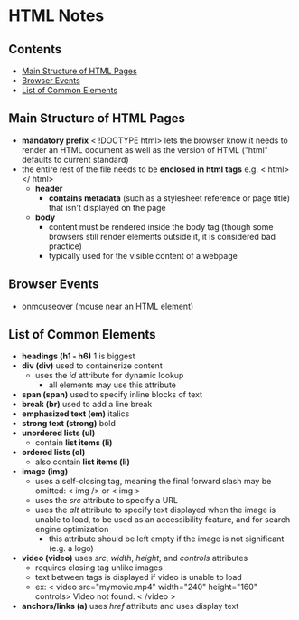 # HTML Notes

## Contents
<!-- no toc -->
- [Main Structure of HTML Pages](#mainstructure)
- [Browser Events](#browser-events)
- [List of Common Elements](#commonelements)

## <a id="mainstructure">Main Structure of HTML Pages</a>
- __mandatory prefix__ < !DOCTYPE html> lets the browser know it needs to render an HTML document as well as the version of HTML ("html" defaults to current standard)
- the entire rest of the file needs to be __enclosed in html tags__ e.g. < html> </ html>
  - __header__ 
    - __contains metadata__ (such as a stylesheet reference or page title) that isn't displayed on the page
  - __body__
    - content must be rendered inside the body tag (though some browsers still render elements outside it, it is considered bad practice)
    - typically used for the visible content of a webpage

## <a id="browser-events">Browser Events</a>
- onmouseover (mouse near an HTML element)

## <a id="commonelements">List of Common Elements</a>
- __headings (h1 - h6)__ 1 is biggest
- __div (div)__ used to containerize content
  - uses the *id* attribute for dynamic lookup
    - all elements may use this attribute
- __span (span)__ used to specify inline blocks of text
- __break (br)__ used to add a line break 
- __emphasized text (em)__ italics
- __strong text (strong)__ bold
- __unordered lists (ul)__ 
  - contain __list items (li)__ 
- __ordered lists (ol)__
  - also contain __list items (li)__
- __image (img)__ 
  - uses a self-closing tag, meaning the final forward slash may be omitted: < img /> or < img > 
  - uses the *src* attribute to specify a URL
  - uses the *alt* attribute to specify text displayed when the image is unable to load, to be used as an accessibility feature, and for search engine optimization
    - this attribute should be left empty if the image is not significant (e.g. a logo)
- __video (video)__ uses *src*,  *width*, *height*, and *controls* attributes
  - requires closing tag unlike images
  - text between tags is displayed if video is unable to load
  - ex: < video src="mymovie.mp4" width="240" height="160" controls> Video not found. < /video >
- __anchors/links (a)__ uses *href* attribute and uses display text